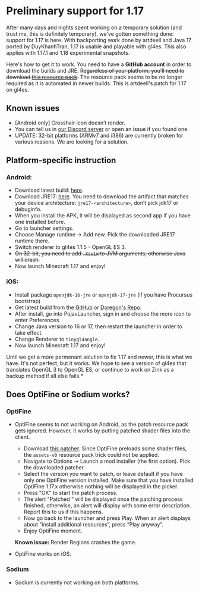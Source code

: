 # Preliminary support for 1.17

After many days and nights spent working on a temporary solution (and trust me, this is definitely temporary), we've gotten something done: support for 1.17 is here. With backporting work done by artdeell and Java 17 ported by DuyKhanhTran, 1.17 is usable and playable with gl4es. This also applies with 1.17.1 and 1.18 experimental snapshots.

Here's how to get it to work. You need to have a **GitHub account** in order to download the builds and JRE. ~~Regardless of your platform, you'll need to download [this resource pack](https://cdn.discordapp.com/attachments/724164160761626624/860864619350065162/assets-v0.zip).~~ The resource pack seems to be no longer required as it is automated in newer builds. This is artdeell's patch for 1.17 on gl4es.

## Known issues
- [Android only] Crosshair icon doesn’t render.
- You can tell us in [our Discord server](https://discord.gg/6RpEJda) or open an issue if you found one.
- UPDATE: 32-bit platforms (ARMv7 and i386) are currently broken for various reasons. We are looking for a solution.

## Platform-specific instruction
### Android:
- Download latest build: [here](https://github.com/PojavLauncherTeam/PojavLauncher/actions?query=branch%3Av3_openjdk).
- Download JRE17: [here](https://github.com/PojavLauncherTeam/android-openjdk-build-multiarch/actions?query=branch%3Abuildjre16). You need to download the artifact that matches your device architecture: `jre17-<architecture>`, don’t pick jdk17 or debuginfo.
- When you install the APK, it will be displayed as second app if you have one installed before.
- Go to launcher settings.
- Choose Manage runtime -> Add new. Pick the downloaded JRE17 runtime there.
- Switch renderer to gl4es 1.1.5 - OpenGL ES 3.
- ~~On 32-bit, you need to add `-Xss1m` to JVM arguments, otherwise Java will crash.~~
- Now launch Minecraft 1.17 and enjoy!

### iOS:
- Install package `openjdk-16-jre` or `openjdk-17-jre` (if you have Procursus bootstrap)
- Get latest build from the [GitHub](https://github.com/PojavLauncherTeam/PojavLauncher_iOS/actions?query=branch%3Amain) or [Doregon's Repo](https://repo.doregon.gq).
- After install, go into PojavLauncher, sign in and choose the more icon to enter Preferences.
- Change Java version to 16 or 17, then restart the launcher in order to take effect.
- Change Renderer to `tinygl4angle`.
- Now launch Minecraft 1.17 and enjoy!

Until we get a more permenant solution to fix 1.17 and newer, this is what we have. It's not perfect, but it works. We hope to see a version of gl4es that translates OpenGL 3 to OpenGL ES, or continue to work on Zink as a backup method if all else fails.*

## Does OptiFine or Sodium works?
### OptiFine
- OptiFine seems to not working on Android, as the patch resource pack gets ignored. However, it works by putting patched shader files into the client.
  + Download [this patcher](https://cdn.discordapp.com/attachments/724163890803638277/888992640819925032/PojavOF117AssetsPatcher.jar). Since OptiFine preloads some shader files, the `assets-v0` resource pack trick could not be applied.
  + Navigate to Options -> Launch a mod installer (the first option). Pick the downloaded patcher.
  + Select the version you want to patch, or leave default if you have only one OptiFine version installed. Make sure that you have installed OptiFine 1.17.x otherwise nothing will be displayed in the picker.
  + Press "OK" to start the patch process.
  + The alert "Patched <version>" will be displayed once the patching process finished, otherwise, an alert will display with some error description. Report this to us if this happens.
  + Now go back to the launcher and press Play. When an alert displays about "install additional resources”, press “Play anyway”.
  + Enjoy OptiFine moment.

  **Known issue:** Render Regions crashes the game.

- OptiFine works on iOS.

### Sodium
- Sodium is currently not working on both platforms.
